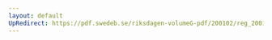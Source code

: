 ```yaml
---
layout: default
UpRedirect: https://pdf.swedeb.se/riksdagen-volumeG-pdf/200102/reg_200102/reg_200102_0023.pdf
---
```

